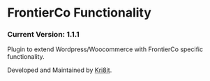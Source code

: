 # FrontierCo Functionality
### Current Version: 1.1.1

Plugin to extend Wordpress/Woocommerce with FrontierCo specific functionality.

Developed and Maintained by [Kri8it](https://kri8it.com/).
